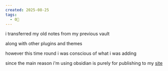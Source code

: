 ```yaml
---
created: 2025-08-25
tags:
  - 0🌲
---
```

i transferred my old notes from my previous vault

along with other plugins and themes

however this time round i was conscious of what i was adding

since the main reason i'm using obsidian is purely for publishing to my [site](https://notes.ryeones.com) 


